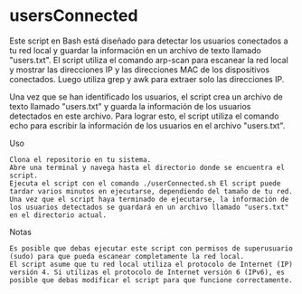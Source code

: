 # usersConnected

Este script en Bash está diseñado para detectar los usuarios conectados a tu red local y guardar la información en un archivo de texto llamado "users.txt". El script utiliza el comando arp-scan para escanear la red local y mostrar las direcciones IP y las direcciones MAC de los dispositivos conectados. Luego utiliza grep y awk para extraer solo las direcciones IP.

Una vez que se han identificado los usuarios, el script crea un archivo de texto llamado "users.txt" y guarda la información de los usuarios detectados en este archivo. Para lograr esto, el script utiliza el comando echo para escribir la información de los usuarios en el archivo "users.txt".

Uso
    
    Clona el repositorio en tu sistema.
    Abre una terminal y navega hasta el directorio donde se encuentra el script.
    Ejecuta el script con el comando ./userConnected.sh El script puede tardar varios minutos en ejecutarse, dependiendo del tamaño de tu red.
    Una vez que el script haya terminado de ejecutarse, la información de los usuarios detectados se guardará en un archivo llamado "users.txt" en el directorio actual.

Notas

    Es posible que debas ejecutar este script con permisos de superusuario (sudo) para que pueda escanear completamente la red local.
    El script asume que tu red local utiliza el protocolo de Internet (IP) versión 4. Si utilizas el protocolo de Internet versión 6 (IPv6), es posible que debas modificar el script para que funcione correctamente.
